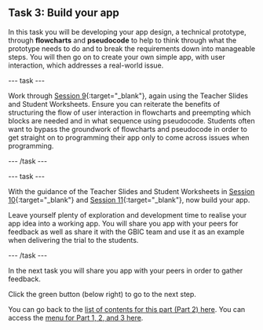 ## Task 3: Build  your app

In this task you will be developing your app design, a technical prototype, through **flowcharts** and **pseudocode** to help to think through what the prototype needs to do and to break the requirements down into manageable steps. You will then go on to create your own simple app, with user interaction, which addresses a real-world issue.

--- task ---

Work through [Session 9](https://ncce.io/0Ajo8a){:target="_blank"}, again using the Teacher Slides and Student Worksheets. Ensure you can reiterate the benefits of structuring the flow of user interaction in flowcharts and preempting which blocks are needed and in what sequence using pseudocode. Students often want to bypass the groundwork of flowcharts and pseudocode in order to get straight on to programming their app only to come across issues when programming.

--- /task ---

--- task ---

With the guidance of the Teacher Slides and Student Worksheets in [Session 10](https://ncce.io/oYe7gu){:target="_blank"} and [Session 11](https://ncce.io/QIk58r){:target="_blank"}, now build your app. 

Leave yourself plenty of exploration and development time to realise your app idea into a working app. You will share you app with your peers for feedback as well as share it with the GBIC team and use it as an example when delivering the trial to the students.

--- /task ---

In the  next task you will share you app with your peers in order to gather feedback.

Click the green button (below right) to go to the next step.

You can go back to the [list of contents for this part (Part 2) here](https://projects.raspberrypi.org/en/projects/Year8-RelevanceTraining-Part3-GBICi4). 
You can access the [menu for Part 1, 2, and 3 here](https://projects.raspberrypi.org/en/pathways/year8-relevancetraining-gbici4).
